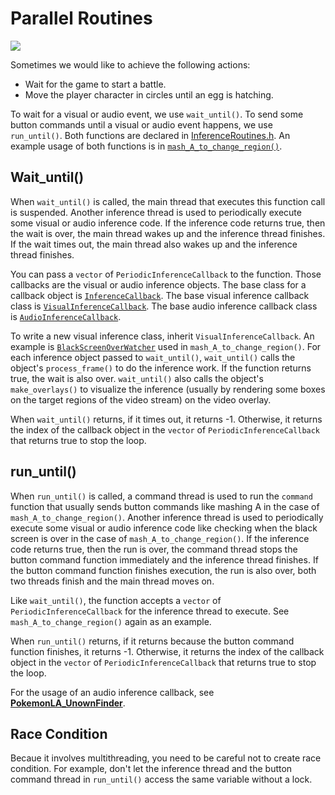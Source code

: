 # Parallel Routines

[<img src="https://canary.discordapp.com/api/guilds/695809740428673034/widget.png?style=banner2">](https://discord.gg/cQ4gWxN)

Sometimes we would like to achieve the following actions:
- Wait for the game to start a battle.
- Move the player character in circles until an egg is hatching.

To wait for a visual or audio event, we use `wait_until()`.
To send some button commands until a visual or audio event happens, we use `run_until()`.
Both functions are declared in [InferenceRoutines.h](https://github.com/PokemonAutomation/Arduino-Source/blob/main/SerialPrograms/Source/CommonFramework/InferenceInfra/InferenceRoutines.h). An example usage of both functions is in [`mash_A_to_change_region()`](https://github.com/PokemonAutomation/Arduino-Source/blob/main/SerialPrograms/Source/PokemonLA/Programs/PokemonLA_RegionNavigation.cpp).

## Wait_until()

When `wait_until()` is called, the main thread that executes this function call is suspended.
Another inference thread is used to periodically execute some visual or audio inference code.
If the inference code returns true, then the wait is over, the main thread wakes up and the inference thread finishes.
If the wait times out, the main thread also wakes up and the inference thread finishes.

You can pass a `vector` of `PeriodicInferenceCallback` to the function.
Those callbacks are the visual or audio inference
objects.
The base class for a callback object is [`InferenceCallback`](https://github.com/PokemonAutomation/Arduino-Source/blob/main/SerialPrograms/Source/CommonFramework/InferenceInfra/InferenceCallback.h).
The base visual inference callback class is [`VisualInferenceCallback`](https://github.com/PokemonAutomation/Arduino-Source/blob/main/SerialPrograms/Source/CommonFramework/InferenceInfra/VisualInferenceCallback.h).
The base audio inference callback class is [`AudioInferenceCallback`](https://github.com/PokemonAutomation/Arduino-Source/blob/main/SerialPrograms/Source/CommonFramework/InferenceInfra/AudioInferenceCallback.h).

To write a new visual inference class, inherit `VisualInferenceCallback`.
An example is [`BlackScreenOverWatcher`](https://github.com/PokemonAutomation/Arduino-Source/blob/main/SerialPrograms/Source/CommonFramework/Inference/BlackScreenDetector.h) used in `mash_A_to_change_region()`.
For each inference object passed to `wait_until()`, `wait_until()` calls the object's `process_frame()` to do the inference work.
If the function returns true, the wait is also over.
`wait_until()` also calls the object's `make_overlays()` to visualize the inference (usually by rendering some boxes on the target regions of the video stream) on the video overlay.

When `wait_until()` returns, if it times out, it returns -1.
Otherwise, it returns the index of the callback object in the `vector` of `PeriodicInferenceCallback` that returns true to stop the loop.

## run_until()

When `run_until()` is called, a command thread is used to run the `command` function that usually sends button commands like mashing A in the case of `mash_A_to_change_region()`.
Another inference thread is used to periodically execute some visual or audio inference code like checking when the black screen is over in the case of `mash_A_to_change_region()`.
If the inference code returns true, then the run is over, the command thread stops the button command function immediately and the inference thread finishes.
If the button command function finishes execution, the run is also over, both two threads finish and the main thread moves on.

Like `wait_until()`, the function accepts a `vector` of `PeriodicInferenceCallback` for the inference thread to execute.
See `mash_A_to_change_region()` again as an example.

When `run_until()` returns, if it returns because the button command function finishes, it returns -1.
Otherwise, it returns the index of the callback object in the `vector` of `PeriodicInferenceCallback` that returns true to stop the loop.

For the usage of an audio inference callback, see [**PokemonLA_UnownFinder**](https://github.com/PokemonAutomation/Arduino-Source/blob/main/SerialPrograms/Source/PokemonLA/Programs/ShinyHunting/PokemonLA_UnownFinder.cpp).

## Race Condition

Becaue it involves multithreading, you need to be careful not to create race condition. For example, don't let the inference thread and the button command thread in `run_until()` access the same variable without a lock.